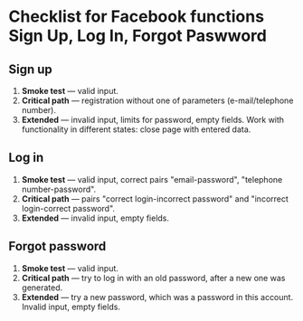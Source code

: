 # Checklist for Facebook functions Sign Up, Log In, Forgot Paswword

## Sign up 
1. **Smoke test** — valid input.
2. **Critical path** — registration without one of parameters (e-mail/telephone number).
3. **Extended** —  invalid input, limits for password, empty fields. Work with functionality in different states: close page with entered data.

## Log in
1. **Smoke test** — valid input, correct pairs "email-password", "telephone number-password".
2. **Critical path** — pairs "correct login-incorrect password" and "incorrect login-correct password".
3. **Extended** —  invalid input, empty fields.

## Forgot password
1. **Smoke test** — valid input.
2. **Critical path** — try to log in with an old password, after a new one was generated.
3. **Extended** —  try a new password, which was a password in this account. Invalid input, empty fields.
